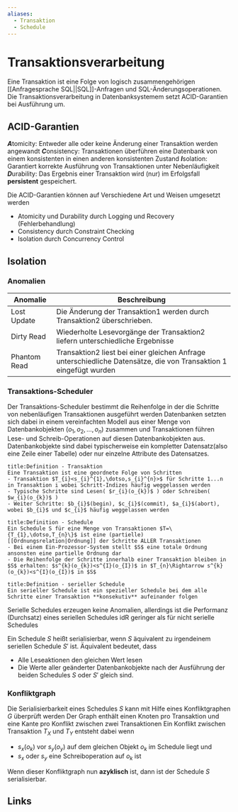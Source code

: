 ```yaml
---
aliases:
  - Transaktion
  - Schedule
---
```

# Transaktionsverarbeitung 
Eine Transaktion ist eine Folge von logisch zusammengehörigen [[Anfragesprache SQL||SQL]]-Anfragen und SQL-Änderungsoperationen. Die Transaktionsverarbeitung in Datenbanksystemem setzt ACID-Garantien bei Ausführung um.
## ACID-Garantien
***A***tomicity: Entweder alle oder keine Änderung einer Transaktion werden angewandt
***C***onsistency: Transaktionen überführen eine Datenbank von einem konsistenten in einen anderen konsistenten Zustand
***I***solation: Garantiert korrekte Ausführung von Transaktionen unter Nebenläufigkeit
***D***urability: Das Ergebnis einer Transaktion wird (nur) im Erfolgsfall **persistent** gespeichert.

Die ACID-Garantien können auf Verschiedene Art und Weisen umgesetzt werden
- Atomicity und Durability durch Logging und Recovery (Fehlerbehandlung)
- Consistency durch Constraint Checking
- Isolation durch Concurrency Control
## Isolation
### Anomalien
| Anomalie     | Beschreibung                                                                                                      |
| ------------ | ----------------------------------------------------------------------------------------------------------------- |
| Lost Update  | Die Änderung der Transaktion1 werden durch Transaktion2 überschrieben.                                            |
| Dirty Read   | Wiederholte Lesevorgänge der Transaktion2 liefern unterschiedliche Ergebnisse                                     |
| Phantom Read | Transaktion2 liest bei einer gleichen Anfrage unterschiedliche Datensätze, die von Transaktion 1 eingefügt wurden |

### Transaktions-Scheduler
Der Transaktions-Scheduler bestimmt die Reihenfolge in der die Schritte von nebenläufigen Transaktionen ausgeführt werden
Datenbanken setzten sich dabei in einem vereinfachten Modell aus einer Menge von Datenbankobjekten ($o_{1},o_{2},\dotso,o_{n}$) zusammen und Transaktionen führen Lese- und Schreib-Operationen auf diesen Datenbankobjekten aus.
Datenbankobjekte sind dabei typischerweise ein kompletter Datensatz(also eine Zeile einer Tabelle) oder nur einzelne Attribute des Datensatzes.

```ad-abstract
title:Definition - Transaktion
Eine Transaktion ist eine geordnete Folge von Schritten
- Transaktion $T_{i}<s_{i}^{1},\dotso,s_{i}^{n}>$ für Schritte 1...n in Transaktion i wobei Schritt-Indizes häufig weggelassen werden
- Typische Schritte sind Lesen( $r_{i}(o_{k})$ ) oder Schreiben( $w_{i}(o_{k})$ )
- Weiter Schritte: $b_{i}$(begin), $c_{i}$(commit), $a_{i}$(abort), wobei $b_{i}$ und $c_{i}$ häufig weggelassen werden
```

```ad-abstract
title:Definition - Schedule
Ein Schedule S für eine Menge von Transaktionen $T=\{T_{1},\dotso,T_{n}\}$ ist eine (partielle) [[Ordnungsrelation|Ordnung]] der Schritte ALLER Transaktionen
- Bei einem Ein-Prozessor-System stellt $S$ eine totale Ordnung ansonsten eine partielle Ordnung dar
- Die Reihenfolge der Schritte innerhalb einer Transaktion bleiben in $S$ erhalten: $s^{k}(o_{k})<s^{I}(o_{I})$ in $T_{n}\Rightarrow s^{k}(o_{k})<s^{I}(o_{I})$ in $S$
```

```ad-abstract
title:Definition - serieller Schedule
Ein serieller Schedule ist ein spezieller Schedule bei dem alle Schritte einer Transaktion **konsekutiv** aufeinander folgen
```

Serielle Schedules erzeugen keine Anomalien, allerdings ist die Performanz (Durchsatz) eines seriellen Schedules idR geringer als für nicht serielle Schedules

Ein Schedule $S$ heißt serialisierbar, wenn $S$ äquivalent zu irgendeinem seriellen Schedule $S'$ ist.
Äquivalent bedeutet, dass
- Alle Leseaktionen den gleichen Wert lesen
- Die Werte aller geänderter Datenbankobjekte nach der Ausführung der beiden Schedules $S$ oder $S'$ gleich sind.
### Konfliktgraph
Die Serialisierbarkeit eines Schedules $S$ kann mit Hilfe eines Konfliktgraphen $G$ überprüft werden
Der Graph enthält einen Knoten pro Transaktion und eine Kante pro Konflikt zwischen zwei Transaktionen
Ein Konflikt zwischen Transaktion $T_{X}$ und $T_{Y}$ entsteht dabei wenn
- $s_{x}(o_{k})$ vor $s_{y}(o_{y})$ auf dem gleichen Objekt $o_{k}$ im Schedule liegt und
- $s_{x}$ oder $s_{y}$ eine Schreiboperation auf $o_{k}$ ist

Wenn dieser Konfliktgraph nun **azyklisch** ist, dann ist der Schedule $S$ serialisierbar.

## Links
